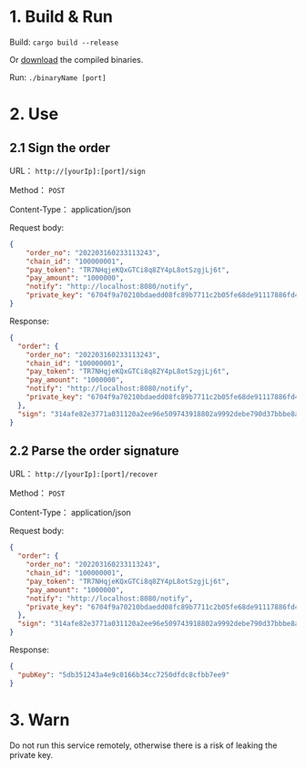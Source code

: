 # 1. Build & Run

Build: ``cargo build --release``

Or [download](https://github.com/nulls-network/sign-order-service/releases) the compiled binaries.

Run: ``./binaryName [port]``

# 2. Use
## 2.1 Sign the order
URL： ``http://[yourIp]:[port]/sign``

Method： ``POST``

Content-Type： application/json

Request body:

```json
{
    "order_no": "202203160233113243",
    "chain_id": "100000001",
    "pay_token": "TR7NHqjeKQxGTCi8q8ZY4pL8otSzgjLj6t",
    "pay_amount": "1000000",
    "notify": "http://localhost:8080/notify",
    "private_key": "6704f9a70210bdaedd08fc89b7711c2b05fe68de91117886fd4931882232ac7f"
}
```

Response:

```json
{
  "order": {
    "order_no": "202203160233113243",
    "chain_id": "100000001",
    "pay_token": "TR7NHqjeKQxGTCi8q8ZY4pL8otSzgjLj6t",
    "pay_amount": "1000000",
    "notify": "http://localhost:8080/notify",
    "private_key": "6704f9a70210bdaedd08fc89b7711c2b05fe68de91117886fd4931882232ac7f"
  },
  "sign": "314afe82e3771a031120a2ee96e509743918802a9992debe790d37bbbe8a2ada6a8496b2702722ff815260879346c0ac4f6aaa62b356de600a579b23c2f627b81c"
}
```

## 2.2 Parse the order signature

URL： ``http://[yourIp]:[port]/recover``

Method： ``POST``

Content-Type： application/json

Request body:

```json
{
  "order": {
    "order_no": "202203160233113243",
    "chain_id": "100000001",
    "pay_token": "TR7NHqjeKQxGTCi8q8ZY4pL8otSzgjLj6t",
    "pay_amount": "1000000",
    "notify": "http://localhost:8080/notify",
    "private_key": "6704f9a70210bdaedd08fc89b7711c2b05fe68de91117886fd4931882232ac7f"
  },
  "sign": "314afe82e3771a031120a2ee96e509743918802a9992debe790d37bbbe8a2ada6a8496b2702722ff815260879346c0ac4f6aaa62b356de600a579b23c2f627b81c"
}
```

Response:

```json
{
  "pubKey": "5db351243a4e9c0166b34cc7250dfdc8cfbb7ee9"
}
```

# 3. Warn

Do not run this service remotely, otherwise there is a risk of leaking the private key.
